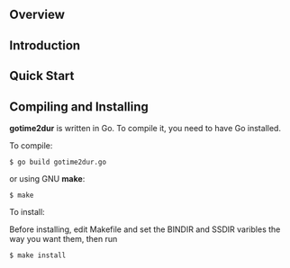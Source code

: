 ## Overview

## Introduction

## Quick Start

## Compiling and Installing

**gotime2dur** is written in Go. To compile it, you need to have Go installed.

To compile:

```
$ go build gotime2dur.go
```
or using GNU **make**:
```
$ make
```

To install:

Before installing, edit Makefile and set the BINDIR and SSDIR varibles the
way you want them, then run

```
$ make install
```
